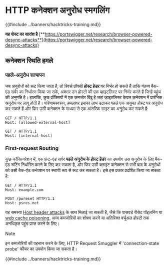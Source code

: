 # HTTP कनेक्शन अनुरोध स्मगलिंग

{{#include ../banners/hacktricks-training.md}}

**यह पोस्ट का सारांश है** [**https://portswigger.net/research/browser-powered-desync-attacks**](https://portswigger.net/research/browser-powered-desync-attacks)

## कनेक्शन स्थिति हमले <a href="#state" id="state"></a>

### पहले-अनुरोध सत्यापन

जब अनुरोधों को रूट किया जाता है, तो रिवर्स प्रॉक्सी **होस्ट हेडर** पर निर्भर हो सकते हैं ताकि गंतव्य बैक-एंड सर्वर का निर्धारण किया जा सके, अक्सर उन होस्टों की एक व्हाइटलिस्ट पर निर्भर करते हैं जिन्हें पहुंच की अनुमति है। हालांकि, कुछ प्रॉक्सियों में एक कमजोर बिंदु है जहां व्हाइटलिस्ट केवल कनेक्शन में प्रारंभिक अनुरोध पर लागू होती है। परिणामस्वरूप, हमलावर इसका लाभ उठाकर पहले एक अनुमत होस्ट पर अनुरोध कर सकते हैं और फिर उसी कनेक्शन के माध्यम से एक आंतरिक साइट का अनुरोध कर सकते हैं:
```
GET / HTTP/1.1
Host: [allowed-external-host]

GET / HTTP/1.1
Host: [internal-host]
```
### First-request Routing

कुछ कॉन्फ़िगरेशन में, एक फ्रंट-एंड सर्वर **पहले अनुरोध के होस्ट हेडर** का उपयोग उस अनुरोध के लिए बैक-एंड रूटिंग निर्धारित करने के लिए कर सकता है, और फिर उसी क्लाइंट कनेक्शन से सभी बाद के अनुरोधों को उसी बैक-एंड कनेक्शन पर स्थायी रूप से रूट कर सकता है। इसे इस प्रकार प्रदर्शित किया जा सकता है:
```
GET / HTTP/1.1
Host: example.com

POST /pwreset HTTP/1.1
Host: psres.net
```
यह समस्या [Host header attacks](https://portswigger.net/web-security/host-header) के साथ मिलाई जा सकती है, जैसे कि पासवर्ड रीसेट पॉइज़निंग या [web cache poisoning](https://portswigger.net/web-security/web-cache-poisoning), अन्य कमजोरियों का शोषण करने या अतिरिक्त वर्चुअल होस्टों तक अनधिकृत पहुंच प्राप्त करने के लिए।

> [!NOTE]
> इन कमजोरियों की पहचान करने के लिए, HTTP Request Smuggler में 'connection-state probe' फीचर का उपयोग किया जा सकता है।

{{#include ../banners/hacktricks-training.md}}
